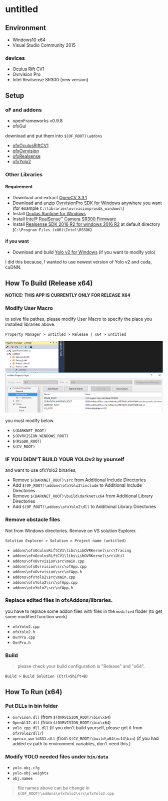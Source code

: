 # untitled

## Environment

- Windows10 x64
- Visual Studio Community 2015

### devices

- Oculus Rift CV1
- Ovrvision Pro
- Intel Realsense SR300 (new version)

## Setup

### oF and addons

- openFrameworks v0.9.8
- ofxGui

download and put them into `$(OF_ROOT)\addons`

- [ofxOculusRiftCV1](https://github.com/secondstory/ofxOculusRiftCV1)
- [ofxOvrvision](https://github.com/kuanju/ofxOvrvision)
- [ofxRealsense](https://github.com/tyhenry/ofxRealSense)
- [ofxYolo2](https://github.com/lab101/ofxYolo2)

### Other Libraries

#### Requirement

- Download and extract [OpenCV 3.3.1](https://github.com/opencv/opencv/releases/tag/3.3.1)
- Download and unzip [OvrvisionPro SDK for Windows](http://ovrvision.com/setup/) anywhere you want (for example `C:\libraries\ovrvisionprosdk_windows\`)
- Install [Oculus Runtime for Windows](https://www.oculus.com/setup/)
- Install [Intel® RealSense™ Camera SR300 Firmware](https://software.intel.com/en-us/realsense-sdk-windows-eol)
- Install [Realsense SDK 2016 R2 for windows 2016 R2](https://software.intel.com/en-us/realsense-sdk-windows-eol) at default directory (`C:\Program Files (x86)\Intel\RSSDK`)

#### if you want

- Download and build [Yolo v2 for Windows](https://github.com/AlexeyAB/darknet) (if you want to modify yolo)

I did this because, I wanted to use newest version of Yolo v2 and cuda, cuDNN.

## How To Build (Release x64)

**NOTICE: THIS APP IS CURRENTLY ONLY FOR RELEASE X64**

### Modify User Macro

to solve file pathes, please modify User Macro to specify the place you installed libraries above.

`Property Manager > untitled > Release | x64 > untitled`

![image](readmeimg/userdefinitions.png)

you must modify below.

* `$(DARKNET_ROOT)`
* `$(OVRVISION_WINDOWS_ROOT)`
* `$(RSSDK_ROOT)`
* `$(CV_ROOT)`

### IF YOU DIDN'T BUILD YOUR YOLOv2 by yourself

and want to use ofxYolo2 binaries,

- Remove `$(DARKNET_ROOT)\src` from Additional Include Directories
- Add `$(OF_ROOT)\addons\ofxYolo2\include` to Additional Include Directories
- Remove `$(DARKNET_ROOT)\build\darknet\x64` from Additional Library Directories
- Add `$(OF_ROOT)\addons\ofxYolo2\dll` to Additional Library Directories

### Remove obstacle files

Not from Windows directories. Remove on VS solution Explorer.

`Solution Explorer > Solution > Project name (untitled)`

- `addons\ofxOculusRiftCV1\libs\LibOVRKernel\src\Tracing`
- `addons\ofxOculusRiftCV1\libs\LibOVRKernel\src\Util`
- `addons\ofxOvrvision\src\main.cpp`
- `addons\ofxOvrvision\src\ofApp.cpp`
- `addons\ofxOvrvision\src\ofApp.h`
- `addons\ofxYolo2\src\main.cpp`
- `addons\ofxYolo2\src\ofApp.cpp`
- `addons\ofxYolo2\src\ofApp.h`

### Replace edited files in ofxAddons/libraries.

you have to replace some addon files with files in the `modified` floder (to get some modified function work)

- `ofxYolo2.cpp`
- `ofxYolo2.h`
- `OvrPro.cpp`
- `OvrPro.h`

### Build

> please check your build configuration is "Release" and "x64".

`Build > Build Solution (Ctrl+Shift+B)`

## How To Run (x64)

### Put DLLs in bin folder

- `ovrvison.dll` (from `$(OVRVISION_ROOT)\bin\x64`)
- `OpenAl32.dll` (from `$(OVRVISION_ROOT)\bin\x64`)
- `yolo_cpp_dll.dll` (if you don't build yourself, please get it from `ofxYolo2/dll/`)
- `opencv_world331.dll` (from `$(CV_ROOT)\build\x64\vc14\bin`) (if you had added cv path to environment variables, don't need this.)

### Modify YOLO needed files under `bin/data`

- `yolo-obj.cfg`
- `yolo-obj.weights`
- `obj.names`

> file names above can be change in `$(OF_ROOT)\addons\ofxYolo2\src\ofxYolo2.cpp`
